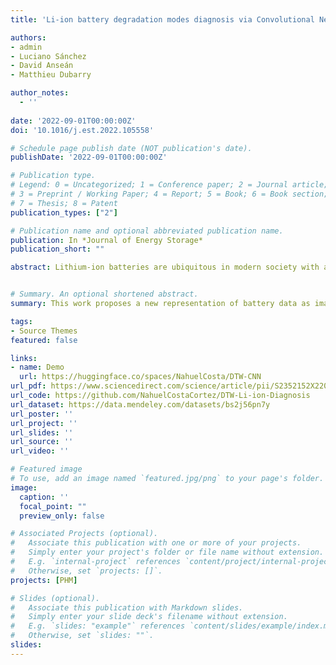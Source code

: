 ```yaml
---
title: 'Li-ion battery degradation modes diagnosis via Convolutional Neural Networks'

authors:
- admin
- Luciano Sánchez
- David Anseán
- Matthieu Dubarry

author_notes:
  - ''
  
date: '2022-09-01T00:00:00Z'
doi: '10.1016/j.est.2022.105558'

# Schedule page publish date (NOT publication's date).
publishDate: '2022-09-01T00:00:00Z'

# Publication type.
# Legend: 0 = Uncategorized; 1 = Conference paper; 2 = Journal article;
# 3 = Preprint / Working Paper; 4 = Report; 5 = Book; 6 = Book section;
# 7 = Thesis; 8 = Patent
publication_types: ["2"]

# Publication name and optional abbreviated publication name.
publication: In *Journal of Energy Storage*
publication_short: ""

abstract: Lithium-ion batteries are ubiquitous in modern society with a presence in storage systems, electric cars, portable electronics, and many more applications. Consequently, to enable safe and reliable use of LIB systems, diagnosis and prognosis have become critical. Within the field of Artificial Intelligence, Deep Learning algorithms have achieved significant impacts for image or object recognition, yet their application for battery diagnosis is still at an early developing stage. In this paper, we propose a novel approach for battery degradation diagnosis based on the representation of battery data as images, in order to leverage the use of well-established Convolutional Neural Networks. Accuracy for diagnosis, via the quantification of degradation modes was tested on synthetic data. Our approach was shown to be more accurate than current methodologies with Root Mean Squared Errors around 2% on average for 1000 duty cycles compared to between 2.64 to 7.27% for other state-of-the-art algorithms. We also show that the proposed methodology adapts to various cell chemistries and constructive configurations, and validate its applicability to a real-world scenario with experimental data from commercial LIBs.


# Summary. An optional shortened abstract.
summary: This work proposes a new representation of battery data as images, in order to leverage the use of well-established Convolutional Neural Networks for battery degradation diagnosis.

tags:
- Source Themes
featured: false

links:
- name: Demo
  url: https://huggingface.co/spaces/NahuelCosta/DTW-CNN
url_pdf: https://www.sciencedirect.com/science/article/pii/S2352152X22015493
url_code: https://github.com/NahuelCostaCortez/DTW-Li-ion-Diagnosis
url_dataset: https://data.mendeley.com/datasets/bs2j56pn7y
url_poster: ''
url_project: ''
url_slides: ''
url_source: ''
url_video: ''

# Featured image
# To use, add an image named `featured.jpg/png` to your page's folder. 
image:
  caption: ''
  focal_point: ""
  preview_only: false

# Associated Projects (optional).
#   Associate this publication with one or more of your projects.
#   Simply enter your project's folder or file name without extension.
#   E.g. `internal-project` references `content/project/internal-project/index.md`.
#   Otherwise, set `projects: []`.
projects: [PHM]

# Slides (optional).
#   Associate this publication with Markdown slides.
#   Simply enter your slide deck's filename without extension.
#   E.g. `slides: "example"` references `content/slides/example/index.md`.
#   Otherwise, set `slides: ""`.
slides: 
---
```

